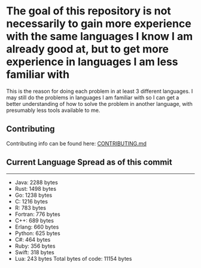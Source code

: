 # The goal of this repository is not necessarily to gain more experience with the same languages I know I am already good at, but to get more experience in languages I am less familiar with

This is the reason for doing each problem in at least 3 different languages. I may still do the problems in languages I am familiar with so I can get a better understanding of how to solve the problem in another language, with presumably less tools available to me.

## Contributing
Contributing info can be found here: [CONTRIBUTING.md](CONTRIBUTING.md)

## Current Language Spread as of this commit

----------------------------------------

- Java: 2288 bytes
- Rust: 1498 bytes
- Go: 1238 bytes
- C: 1216 bytes
- R: 783 bytes
- Fortran: 776 bytes
- C++: 689 bytes
- Erlang: 660 bytes
- Python: 625 bytes
- C#: 464 bytes
- Ruby: 356 bytes
- Swift: 318 bytes
- Lua: 243 bytes
Total bytes of code: 11154 bytes
